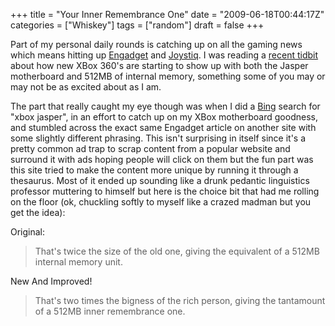 +++
title = "Your Inner Remembrance One"
date = "2009-06-18T00:44:17Z"
categories = ["Whiskey"]
tags = ["random"]
draft = false
+++

Part of my personal daily rounds is catching up on all the gaming news which means hitting up [Engadget](http://www.engadget.com/) and [Joystiq](http://www.joystiq.com/). I was reading a [recent tidbit](http://www.engadget.com/2009/06/17/xbox-360-jasper-motherboard-with-512mb-storage-hitting-us-stores/) about how new XBox 360's are starting to show up with both the Jasper motherboard and 512MB of internal memory, something some of you may or may not be as excited about as I am.

The part that really caught my eye though was when I did a [Bing](http://www.bing.com) search for "xbox jasper", in an effort to catch up on my XBox motherboard goodness, and stumbled across the exact same Engadget article on another site with some slightly different phrasing. This isn't surprising in itself since it's a pretty common ad trap to scrap content from a popular website and surround it with ads hoping people will click on them but the fun part was this site tried to make the content more unique by running it through a thesaurus. Most of it ended up sounding like a drunk pedantic linguistics professor muttering to himself but here is the choice bit that had me rolling on the floor (ok, chuckling softly to myself like a crazed madman but you get the idea):

Original:

> That's twice the size of the old one, giving the equivalent of a 512MB internal memory unit.  

New And Improved!

> That's two times the bigness of the rich person, giving the tantamount of a 512MB inner remembrance one.